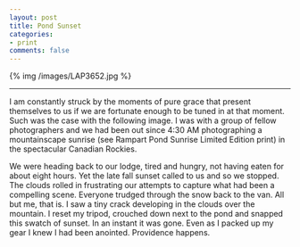 ```yaml
---
layout: post
title: Pond Sunset
categories: 
- print
comments: false
---
```

{% img /images/LAP3652.jpg %}

---

I am constantly struck by the moments of pure grace that present themselves to us if we are fortunate enough to be tuned in at that moment. Such was the case with the following image. I was with a group of fellow photographers and we had been out since 4:30 AM photographing a mountainscape sunrise (see Rampart Pond Sunrise Limited Edition print) in the spectacular Canadian Rockies. 

We were heading back to our lodge, tired and hungry, not having eaten for about eight hours. Yet the late fall sunset called to us and so we stopped. The clouds rolled in frustrating our attempts to capture what had been a compelling scene. Everyone trudged through the snow back to the van. All but me, that is. I saw a tiny crack developing in the clouds over the mountain. I reset my tripod, crouched down next to the pond and snapped this swatch of sunset. In an instant it was gone. Even as I packed up my gear I knew I had been anointed. Providence happens. 

